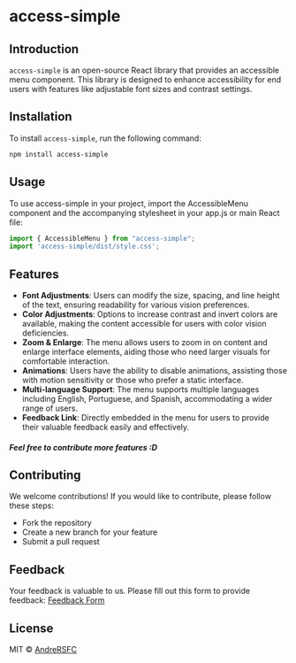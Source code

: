 # access-simple

## Introduction
`access-simple` is an open-source React library that provides an accessible menu component. This library is designed to enhance accessibility for end users with features like adjustable font sizes and contrast settings.

## Installation
To install `access-simple`, run the following command:
```bash
npm install access-simple
```

## Usage
To use access-simple in your project, import the AccessibleMenu component and the accompanying stylesheet in your app.js or main React file:

```javascript
import { AccessibleMenu } from "access-simple";
import 'access-simple/dist/style.css';
```

## Features
- **Font Adjustments**: Users can modify the size, spacing, and line height of the text, ensuring readability for various vision preferences.
- **Color Adjustments**: Options to increase contrast and invert colors are available, making the content accessible for users with color vision deficiencies.
- **Zoom & Enlarge**: The menu allows users to zoom in on content and enlarge interface elements, aiding those who need larger visuals for comfortable interaction.
- **Animations**: Users have the ability to disable animations, assisting those with motion sensitivity or those who prefer a static interface.
- **Multi-language Support**: The menu supports multiple languages including English, Portuguese, and Spanish, accommodating a wider range of users.
- **Feedback Link**: Directly embedded in the menu for users to provide their valuable feedback easily and effectively.

##### Feel free to contribute more features :D

## Contributing
We welcome contributions! If you would like to contribute, please follow these steps:
- Fork the repository
- Create a new branch for your feature
- Submit a pull request

## Feedback
Your feedback is valuable to us. Please fill out this form to provide feedback: [Feedback Form](https://forms.gle/SEQ6XKLiS2GAXBtq9)

## License

MIT © [AndreRSFC](https://github.com/AndreRSFC)




